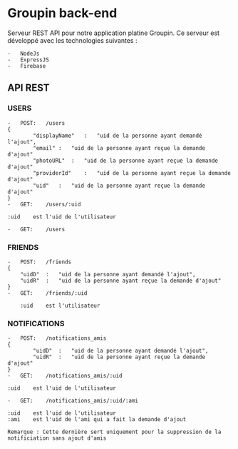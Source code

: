 # Groupin back-end

Serveur REST API pour notre application platine Groupin. Ce serveur est développé avec les technologies suivantes :

    -   NodeJs
    -   ExpressJS
    -   Firebase

## API REST

### USERS

    -   POST:   /users
    {
            "displayName"   :   "uid de la personne ayant demandé l'ajout",
            "email" :   "uid de la personne ayant reçue la demande d'ajout"
            "photoURL"  :   "uid de la personne ayant reçue la demande d'ajout"
            "providerId"    :   "uid de la personne ayant reçue la demande d'ajout"
            "uid"   :   "uid de la personne ayant reçue la demande d'ajout"
    }
    -   GET:    /users/:uid

    :uid    est l'uid de l'utilisateur

    -   GET:    /users


### FRIENDS

    -   POST:   /friends
    {
        "uidD"  :   "uid de la personne ayant demandé l'ajout",
        "uidR"  :   "uid de la personne ayant reçue la demande d'ajout"
    }
    -   GET:    /friends/:uid

        :uid    est l'utilisateur

### NOTIFICATIONS

    -   POST:   /notifications_amis
    {
            "uidD"  :   "uid de la personne ayant demandé l'ajout",
            "uidR"  :   "uid de la personne ayant reçue la demande d'ajout"
    }
    -   GET:    /notifications_amis/:uid

    :uid    est l'uid de l'utilisateur

    -   GET:    /notifications_amis/:uid/:ami

    :uid    est l'uid de l'utilisateur
    :ami    est l'uid de l'ami qui a fait la demande d'ajout

    Remarque : Cette dernière sert uniquement pour la suppression de la notificiation sans ajout d'amis